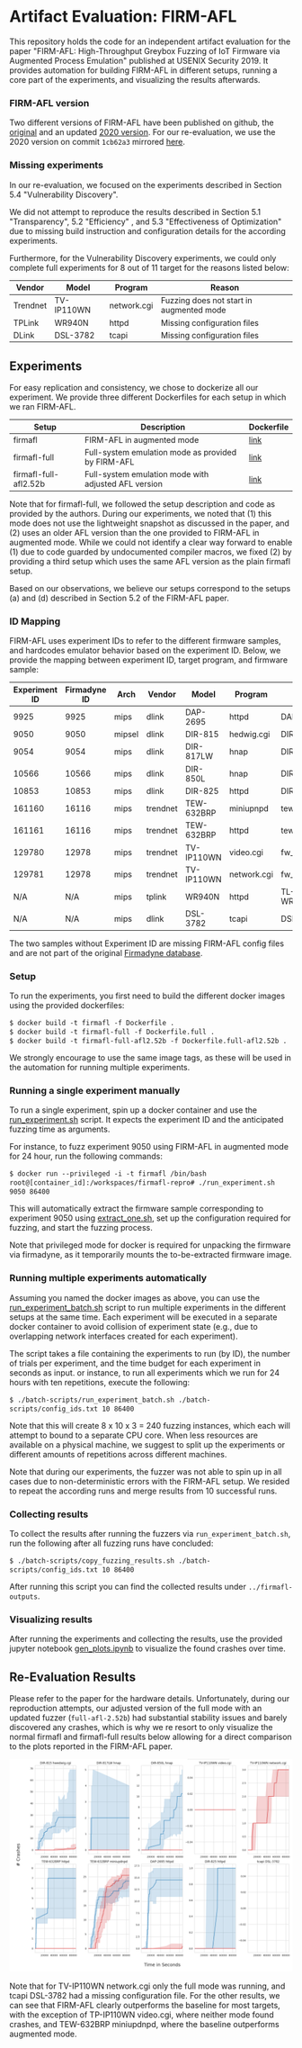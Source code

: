 # Artifact Evaluation: FIRM-AFL

This repository holds the code for an independent artifact evaluation for the paper "FIRM-AFL: High-Throughput Greybox Fuzzing of IoT Firmware via Augmented Process Emulation" published at USENIX Security 2019. It provides automation for building FIRM-AFL in different setups, running a core part of the experiments, and visualizing the results afterwards.

### FIRM-AFL version

Two different versions of FIRM-AFL have been published on github, the [original](https://github.com/zyw-200/FirmAFL) and an updated [2020 version](https://github.com/zyw-200/FirmAFL_2020). For our re-evaluation, we use the 2020 version on commit `1cb62a3` mirrored [here](https://github.com/fuzz-evaluator/FirmAFL-upstream).

### Missing experiments

In our re-evaluation, we focused on the experiments described in Section 5.4 "Vulnerability Discovery".

We did not attempt to reproduce the results described in Section 5.1 "Transparency", 5.2 "Efficiency" , and 5.3 "Effectiveness of Optimization" due to missing build instruction and configuration details for the according experiments.

Furthermore, for the Vulnerability Discovery experiments, we could only complete full experiments for 8 out of 11 target for the reasons listed below:

| Vendor    | Model         | Program       | Reason                                    |
| --------- |-------------- | ------------- | ----------------------------------------- |
| Trendnet  | TV-IP110WN    | network.cgi   | Fuzzing does not start in augmented mode  |
| TPLink    | WR940N        | httpd         | Missing configuration files               |
| DLink     | DSL-3782      | tcapi         | Missing configuration files               |


## Experiments


For easy replication and consistency, we chose to dockerize all our experiment.
We provide three different Dockerfiles for each setup in which we ran FIRM-AFL.

| Setup                 | Description                                               | Dockerfile                         |
| --------------------- | --------------------------------------------------------- | ---------------------------------- |
| firmafl               | FIRM-AFL in augmented mode                                 | [link](./Dockerfile)               |
| firmafl-full          | Full-system emulation mode as provided by FIRM-AFL         | [link](./Dockerfile.full)          |
| firmafl-full-afl2.52b | Full-system emulation mode with adjusted AFL version      | [link](./Dockerfile.full-afl2.52b) |

Note that for firmafl-full, we followed the setup description and code as provided by the authors.
During our experiments, we noted that (1) this mode does not use the lightweight snapshot as discussed in the paper, and (2) uses an older AFL version than the one provided to FIRM-AFL in augmented mode.
While we could not identify a clear way forward to enable (1) due to code guarded by undocumented compiler macros, we fixed (2) by providing a third setup which uses the same AFL version as the plain firmafl setup.

Based on our observations, we believe our setups correspond to the setups (a) and (d) described in Section 5.2 of the FIRM-AFL paper.

### ID Mapping

FIRM-AFL uses experiment IDs to refer to the different firmware samples, and hardcodes emulator behavior based on the experiment ID.
Below, we provide the mapping between experiment ID, target program, and firmware sample:


| Experiment ID  | Firmadyne ID | Arch   | Vendor    | Model      |  Program    | Firmware File
| -------------- |------------- | ------ | --------- | ---------- | ----------- | --------------------------------------------- |
| 9925           |  9925        | mips   | dlink     | DAP-2695   | httpd       | DAP-2695_REVA_FIRMWARE_1.11.RC044.ZIP         |
| 9050           |  9050        | mipsel | dlink     | DIR-815    | hedwig.cgi  | DIR-815_FIRMWARE_1.01.ZIP                     |
| 9054           |  9054        | mips   | dlink     | DIR-817LW  | hnap        | DIR-817LW_REVA_FIRMWARE_1.00B05.ZIP           |
| 10566          |  10566       | mips   | dlink     | DIR-850L   | hnap        | DIR-850L_FIRMWARE_1.03.ZIP                    |
| 10853          |  10853       | mips   | dlink     | DIR-825    | httpd       | DIR-825_REVB_FIRMWARE_2.02.ZIP                |
| 161160         |  16116       | mips   | trendnet  | TEW-632BRP | miniupnpd   | tew-632brpa1_(fw1.10b32).zip                  |
| 161161         |  16116       | mips   | trendnet  | TEW-632BRP | httpd       | tew-632brpa1_(fw1.10b32).zip                  |
| 129780         |  12978       | mips   | trendnet  | TV-IP110WN | video.cgi   | fw_tv-ip110wn_v2\(1.2.2.68\).zip              |
| 129781         |  12978       | mips   | trendnet  | TV-IP110WN | network.cgi | fw_tv-ip110wn_v2\(1.2.2.68\).zip              |
| N/A            |  N/A         | mips   | tplink    | WR940N     | httpd       | TL-WR940N(US)_V4_160617_1476690524248q.zip    |
| N/A            |  N/A         | mips   | dlink     | DSL-3782   | tcapi       | DSL-3782_A1_EU_1.01_07282016.zip              |
                                        
The two samples without Experiment ID are missing FIRM-AFL config files and are not part of the original [Firmadyne database](https://zenodo.org/record/4922202/files/data.xz).






### Setup

To run the experiments, you first need to build the different docker images using the provided dockerfiles:

```
$ docker build -t firmafl -f Dockerfile .
$ docker build -t firmafl-full -f Dockerfile.full .
$ docker build -t firmafl-full-afl2.52b -f Dockerfile.full-afl2.52b .
```

We strongly encourage to use the same image tags, as these will be used in the automation for running multiple experiments.

### Running a single experiment manually

To run a single experiment, spin up a docker container and use the [run_experiment.sh](./run_experiment.sh) script.
It expects the experiment ID and the anticipated fuzzing time as arguments.

For instance, to fuzz experiment 9050 using FIRM-AFL in augmented mode for 24 hour, run the following commands:

```
$ docker run --privileged -i -t firmafl /bin/bash
root@[container_id]:/workspaces/firmafl-repro# ./run_experiment.sh 9050 86400
```

This will automatically extract the firmware sample corresponding to experiment 9050 using [extract_one.sh](./extract_one.sh), set up the configuration required for fuzzing, and start the fuzzing process.

Note that privileged mode for docker is required for unpacking the firmware via firmadyne, as it temporarily mounts the to-be-extracted firmware image.

### Running multiple experiments automatically

Assuming you named the docker images as above, you can use the [run_experiment_batch.sh](./batch-scripts/run_experiment_batch.sh) script to run multiple experiments in the different setups at the same time. Each experiment will be executed in a separate docker container to avoid collision of experiment state (e.g., due to overlapping network interfaces created for each experiment).

The script takes a file containing the experiments to run (by ID), the number of trials per experiment, and the time budget for each experiment in seconds as input.
 or instance, to run all experiments which we run for 24 hours with ten repetitions, execute the following:

```
$ ./batch-scripts/run_experiment_batch.sh ./batch-scripts/config_ids.txt 10 86400
```

Note that this will create 8 x 10 x 3 = 240 fuzzing instances, which each will attempt to bound to a separate CPU core. When less resources are available on a physical machine, we suggest to split up the experiments or different amounts of repetitions across different machines.

Note that during our experiments, the fuzzer was not able to spin up in all cases due to non-deterministic errors with the FIRM-AFL setup. We resided to repeat the according runs and merge results from 10 successful runs.

### Collecting results

To collect the results after running the fuzzers via `run_experiment_batch.sh`, run the following after all fuzzing runs have concluded:

```
$ ./batch-scripts/copy_fuzzing_results.sh ./batch-scripts/config_ids.txt 10 86400
```

After running this script you can find the collected results under `../firmafl-outputs`.

### Visualizing results

After running the experiments and collecting the results, use the provided jupyter notebook [gen_plots.ipynb](./gen_plots.ipynb) to visualize the found crashes over time.



## Re-Evaluation Results

Please refer to the paper for the hardware details. Unfortunately, during our reproduction attempts, our adjusted version of the full mode with an updated fuzzer (`full-afl-2.52b`) had substantial stability issues and barely discovered any crashes, which is why we re resort to only visualize the normal firmafl and firmafl-full results below allowing for a direct comparison to the plots reported in the FIRM-AFL paper.

![Coverage Plots of FIRM-AFL Reproduction](./coverage.png)

Note that for TV-IP110WN network.cgi only the full mode was running, and tcapi DSL-3782 had a missing configuration file. For the other results, we can see that FIRM-AFL clearly outperforms the baseline for most targets, with the exception of TP-IP110WN video.cgi, where neither mode found crashes, and TEW-632BRP miniupdnpd, where the baseline outperforms augmented mode.